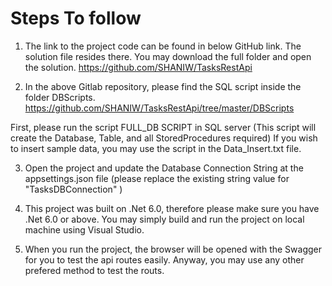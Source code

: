 Steps To follow
===============

1. The link to the project code can be found in below GitHub link. The solution file resides there. You may download the full folder and open the solution.
https://github.com/SHANIW/TasksRestApi

2. In the above Gitlab repository, please find the SQL script inside the folder DBScripts. 
https://github.com/SHANIW/TasksRestApi/tree/master/DBScripts

First, please run the script  FULL_DB SCRIPT  in SQL server (This script will create the Database, Table, and all StoredProcedures required)
If you wish to insert sample data, you may use the script in the Data_Insert.txt file.

3. Open the project and update the Database Connection String at the appsettings.json file (please replace the existing string value for "TasksDBConnection" )

4. This project was built on .Net 6.0, therefore please make sure you have .Net 6.0 or above.
    You may simply build and run the project on local machine using Visual Studio.

5. When you run the project, the browser will be opened with the Swagger for you to test the api routes easily. Anyway, you may use any other prefered method to test the routs.
